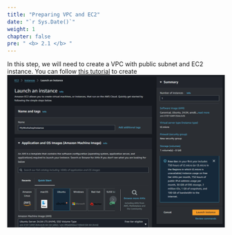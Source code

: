 ```yaml
---
title: "Preparing VPC and EC2"
date: "`r Sys.Date()`"
weight: 1
chapter: false
pre: " <b> 2.1 </b> "
---
```


In this step, we will need to create a VPC with public subnet and EC2 instance. You can follow [this tutorial](https://000004.awsstudygroup.com/) to create
![alt text](image.png)
